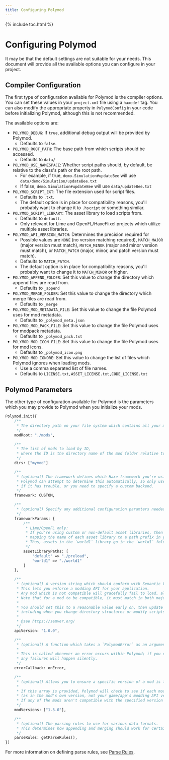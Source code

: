 ```yaml
---
title: Configuring Polymod
---
```

{% include toc.html %}

# Configuring Polymod

It may be that the default settings are not suitable for your needs. This document will provide all the available options you can configure in your project.

## Compiler Configuration

The first type of configuration available for Polymod is the compiler options. You can set these values in your `project.xml` file using a `haxedef` tag. You can also modify the appropriate property in `PolymodConfig` in your code before initializing Polymod, although this is not recommended.

The available options are:

- `POLYMOD_DEBUG`: If `true`, additional debug output will be provided by Polymod.
    - Defaults to `false`.
- `POLYMOD_ROOT_PATH`: The base path from which scripts should be accessed.
    - Defaults to `data/`
- `POLYMOD_USE_NAMESPACE`: Whether script paths should, by default, be relative to the class's path or the root path.
    - For example, if true, `demo.Simulation#updateBee` will use `data/demo/Simulation/updateBee.txt`
    - If false, `demo.Simulation#updateBee` will use `data/updateBee.txt`
- `POLYMOD_SCRIPT_EXT`: The file extension used for script files.
    - Defaults to `.txt`.
    - The default option is in place for compatibility reasons, you'll probably want to change it to `.hscript` or something similar.
- `POLYMOD_SCRIPT_LIBRARY`: The asset library to load scripts from.
    - Defaults to `default`.
    - Only relevant for Lime and OpenFL/HaxeFlixel projects which utilize multiple asset libraries.
- `POLYMOD_API_VERSION_MATCH`: Determines the precision required for 
    - Possible values are `NONE` (no version matching required), `MATCH_MAJOR` (major version must match), `MATCH_MINOR` (major and minor version must match), or `MATCH_PATCH` (major, minor, and patch version must match). 
    - Defaults to `MATCH_PATCH`.
    - The default option is in place for compatibility reasons, you'll probably want to change it to `MATCH_MINOR` or higher.
- `POLYMOD_APPEND_FOLDER`: Set this value to change the directory which append files are read from.
    - Defaults to `_append`
- `POLYMOD_MERGE_FOLDER`: Set this value to change the directory which merge files are read from.
    - Defaults to `_merge`
- `POLYMOD_MOD_METADATA_FILE`: Set this value to change the file Polymod uses for mod metadata.
    - Defaults to `_polymod_meta.json`
- `POLYMOD_MOD_PACK_FILE`: Set this value to change the file Polymod uses for modpack metadata.
    - Defaults to `_polymod_pack.txt`
- `POLYMOD_MOD_ICON_FILE`: Set this value to change the file Polymod uses for mod icons.
    - Defaults to `_polymod_icon.png`
- `POLYMOD_MOD_IGNORE`: Set this value to change the list of files which Polymod ignores when loading mods. 
    - Use a comma separated list of file names.
    - Defaults to `LICENSE.txt,ASSET_LICENSE.txt,CODE_LICENSE.txt`

## Polymod Parameters

The other type of configuration available for Polymod is the parameters which you may provide to Polymod when you initialize your mods.

```haxe
Polymod.init({
    /**
     * The directory path on your file system which contains all your mods.
     */
    modRoot: "./mods",

    /**
     * The list of mods to load by ID,
     * where the ID is the directory name of the mod folder relative to `modRoot`.
     */
    dirs: ["mymod"]

    /**
     * (optional) The framework defines which Haxe framework you're using to load assets, which determines what backend to use.
     * Polymod can attempt to determine this automatically, so only use this option
     * if it has trouble, or you need to specify a custom backend.
     */
    framework: CUSTOM,

    /**
     * (optional) Specify any additional configuration paramters needed for your specific Haxe framework.
     */
    frameworkParams: {
        /**
         * Lime/OpenFL only:
         * If you're using custom or non-default asset libraries, then you must provide a key=>value store
         * mapping the name of each asset library to a path prefix in your mod structure.
         * Thus, assets in the `world1` library go in the `world1` folder within your mod folder, etc.
         */
        assetLibraryPaths: [
            "default" => "./preload",
			"world1" => "./world1"
        ]
    },

    /**
     * (optional) A version string which should conform with Semantic Versioning 2.0 standards.
     * This lets you enforce a modding API for your application.
     * Any mod which is not compatible will gracefully fail to load, allowing you to notify the user that the mod needs to be updated.
     * Note that for a mod to be compatible, it must match in both major, minor, AND patch versions.
     * 
     * You should set this to a reasonable value early on, then update it whenever you change how mods interact with your application,
     * including when you change directory structures or modify scripts in a way that introduces breaking changes.
     * 
     * @see https://semver.org/
     */
    apiVersion: "1.0.0",

    /**
     * (optional) A function which takes a `PolymodError` as an argument.
     * 
     * This is called whenever an error occurs within Polymod; if you do not provide a function to call here,
     * any failures will happen silently.
     */
    errorCallback: onError,

    /**
     * (optional) Allows you to ensure a specific version of a mod is loaded by Polymod.
     * 
     * If this array is provided, Polymod will check to see if each mod you attempt to load matches a particular version
     * (as in the mod's own version, not your game/app's modding API version).
     * If any of the mods aren't compatible with the specified version numbers,`errorCallback` will receive a `PARAM_MOD_VERSIONS` error.
     */
    modVersions: ["1.3.0"],

    /**
     * (optional) The parsing rules to use for various data formats.
     * This determines how appending and merging should work for certain file extensions or even specific file names.
     */
    parseRules: getParseRules(),
})
```

For more information on defining parse rules, see [Parse Rules](./parse-rules).
